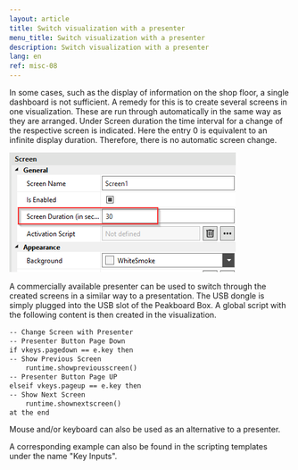 ```yaml
---
layout: article
title: Switch visualization with a presenter
menu_title: Switch visualization with a presenter
description: Switch visualization with a presenter
lang: en
ref: misc-08
---
```


In some cases, such as the display of information on the shop floor, a single dashboard is not sufficient. 
A remedy for this is to create several screens in one visualization.
These are run through automatically in the same way as they are arranged. Under Screen duration the time interval for a change of the respective screen is indicated.
Here the entry 0 is equivalent to an infinite display duration. Therefore, there is no automatic screen change.

![Screen duration](/assets/images/misc/Presenter/screenduration.png)

A commercially available presenter can be used to switch through the created screens in a similar way to a presentation. The USB dongle is simply plugged into the USB slot of the Peakboard Box.
A global script with the following content is then created in the visualization. 

```
-- Change Screen with Presenter
-- Presenter Button Page Down
if vkeys.pagedown == e.key then
-- Show Previous Screen
	runtime.showpreviousscreen()
-- Presenter Button Page UP
elseif vkeys.pageup == e.key then
-- Show Next Screen
	runtime.shownextscreen()
at the end
```

Mouse and/or keyboard can also be used as an alternative to a presenter.

A corresponding example can also be found in the scripting templates under the name "Key Inputs".
